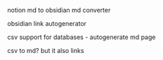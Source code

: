 
notion md to obsidian md converter


obsidian link autogenerator


csv support for databases - autogenerate md page

csv to md? but it also links